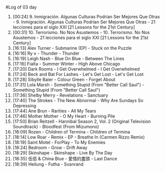 #Log of 03 day

1. [00:24] 9. Inmigración. Algunas Culturas Podrían Ser Mejores Que Otras - 9. Inmigración. Algunas Culturas Podrían Ser Mejores Que Otras - 21 lecciones para el siglo XXI [21 Lessons for the 21st Century]
1. [00:31] 10. Terrorismo. No Nos Asustemos - 10. Terrorismo. No Nos Asustemos - 21 lecciones para el siglo XXI [21 Lessons for the 21st Century]
1. [16:13] Alex Turner - Submarine (EP) - Stuck on the Puzzle
1. [16:16] Ry x - Thunder - Thunder
1. [16:19] Leigh Nash - Blue On Blue - Between The Lines
1. [17:16] Fialta - Summer Winter - High Above Chicago
1. [17:20] Dark Rooms - I Get Overwhelmed - I Get Overwhelmed
1. [17:24] Beck and Bat For Lashes - Let's Get Lost - Let's Get Lost
1. [17:28] Sibylle Baier - Colour Green - Forget About
1. [17:31] Lola Marsh - Something Stupid (From "Better Call Saul") - Something Stupid (From "Better Call Saul")
1. [17:36] Shelby Merry - Revelations - Sanctuary
1. [17:40] The Strokes - The New Abnormal - Why Are Sundays So Depressing
1. [17:44] Ane Brun - Rarities - All My Tears
1. [17:46] Mother Mother - O My Heart - Burning Pile
1. [17:50] Brian Reitzell - Hannibal Season 2, Vol. 2 (Original Television Soundtrack) - Bloodfest (From Mizumono)
1. [18:09] Rozen - Children of Termina - Children of Termina
1. [18:14] Low Roar - Remix - EP - Breathe In (Carmen Rizzo Remix)
1. [18:19] Saint Motel - ForPlay - To My Enemies
1. [18:24] Bedroom - Grow - Drift Away
1. [18:29] Skinshape - Skinshape - Live By The Day
1. [18:35] 伍佰 & China Blue - 愛情的盡頭 - Last Dance
1. [18:39] Heilung - Futha - Svanrand
